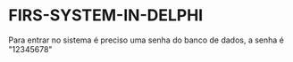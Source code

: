 # FIRS-SYSTEM-IN-DELPHI
Para entrar no sistema é preciso uma senha do banco de dados, a senha é "12345678"
